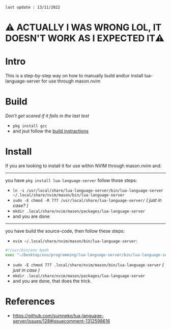 `last update : 13/11/2022`
# ⚠️ ACTUALLY I WAS WRONG LOL, IT DOESN'T WORK AS I EXPECTED IT⚠️

# Intro
This is a step-by-step way on how to manually build and\or install lua-language-server for use through mason.nvim


# Build
*Don't get scared if it fails in the last test*

* `pkg install gcc`
* and jsut follow the [build instractions](https://github.com/sumneko/lua-language-server/wiki/Getting-Started#build)


# Install
If you are looking to install it for use within NVIM through mason.nvim and:

--------------------------------------------------------------------
 you have `pkg install lua-language-server` follow those steps:
 * `ln -s /usr/local/share/lua-language-server/bin/lua-language-server ~/.local/share/nvim/mason/bin/lua-language-server`
 * `sudo -E chmod -R 777 /usr/local/share/lua-language-server/` *( just in case? )*
 * `mkdir .local/share/nvim/mason/packages/lua-language-server`
 * and you are done

--------------------------------------------------------------------
 you have build the source-code, then follow these steps:
* `nvim ~/.local/share/nvim/mason/bin/lua-language-server`:
```sh
#!/usr/bin/env bash
exec "~/Desktop/xou/programming/lua-language-server/bin/lua-language-server" "$@"
```
* `sudo -E chmod 777 .local/share/nvim/mason/bin/lua-language-server` *( just in case )*
* `mkdir .local/share/nvim/mason/packages/lua-language-server`
* and you are done, that does the trick.


# References
* https://github.com/sumneko/lua-language-server/issues/128#issuecomment-1312598616
